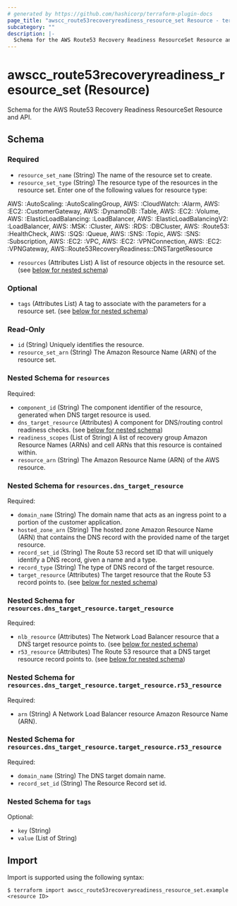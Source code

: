 ```yaml
---
# generated by https://github.com/hashicorp/terraform-plugin-docs
page_title: "awscc_route53recoveryreadiness_resource_set Resource - terraform-provider-awscc"
subcategory: ""
description: |-
  Schema for the AWS Route53 Recovery Readiness ResourceSet Resource and API.
---
```


# awscc_route53recoveryreadiness_resource_set (Resource)

Schema for the AWS Route53 Recovery Readiness ResourceSet Resource and API.



<!-- schema generated by tfplugindocs -->
## Schema

### Required

- `resource_set_name` (String) The name of the resource set to create.
- `resource_set_type` (String) The resource type of the resources in the resource set. Enter one of the following values for resource type: 

AWS: :AutoScaling: :AutoScalingGroup, AWS: :CloudWatch: :Alarm, AWS: :EC2: :CustomerGateway, AWS: :DynamoDB: :Table, AWS: :EC2: :Volume, AWS: :ElasticLoadBalancing: :LoadBalancer, AWS: :ElasticLoadBalancingV2: :LoadBalancer, AWS: :MSK: :Cluster, AWS: :RDS: :DBCluster, AWS: :Route53: :HealthCheck, AWS: :SQS: :Queue, AWS: :SNS: :Topic, AWS: :SNS: :Subscription, AWS: :EC2: :VPC, AWS: :EC2: :VPNConnection, AWS: :EC2: :VPNGateway, AWS::Route53RecoveryReadiness::DNSTargetResource
- `resources` (Attributes List) A list of resource objects in the resource set. (see [below for nested schema](#nestedatt--resources))

### Optional

- `tags` (Attributes List) A tag to associate with the parameters for a resource set. (see [below for nested schema](#nestedatt--tags))

### Read-Only

- `id` (String) Uniquely identifies the resource.
- `resource_set_arn` (String) The Amazon Resource Name (ARN) of the resource set.

<a id="nestedatt--resources"></a>
### Nested Schema for `resources`

Required:

- `component_id` (String) The component identifier of the resource, generated when DNS target resource is used.
- `dns_target_resource` (Attributes) A component for DNS/routing control readiness checks. (see [below for nested schema](#nestedatt--resources--dns_target_resource))
- `readiness_scopes` (List of String) A list of recovery group Amazon Resource Names (ARNs) and cell ARNs that this resource is contained within.
- `resource_arn` (String) The Amazon Resource Name (ARN) of the AWS resource.

<a id="nestedatt--resources--dns_target_resource"></a>
### Nested Schema for `resources.dns_target_resource`

Required:

- `domain_name` (String) The domain name that acts as an ingress point to a portion of the customer application.
- `hosted_zone_arn` (String) The hosted zone Amazon Resource Name (ARN) that contains the DNS record with the provided name of the target resource.
- `record_set_id` (String) The Route 53 record set ID that will uniquely identify a DNS record, given a name and a type.
- `record_type` (String) The type of DNS record of the target resource.
- `target_resource` (Attributes) The target resource that the Route 53 record points to. (see [below for nested schema](#nestedatt--resources--dns_target_resource--target_resource))

<a id="nestedatt--resources--dns_target_resource--target_resource"></a>
### Nested Schema for `resources.dns_target_resource.target_resource`

Required:

- `nlb_resource` (Attributes) The Network Load Balancer resource that a DNS target resource points to. (see [below for nested schema](#nestedatt--resources--dns_target_resource--target_resource--nlb_resource))
- `r53_resource` (Attributes) The Route 53 resource that a DNS target resource record points to. (see [below for nested schema](#nestedatt--resources--dns_target_resource--target_resource--r53_resource))

<a id="nestedatt--resources--dns_target_resource--target_resource--nlb_resource"></a>
### Nested Schema for `resources.dns_target_resource.target_resource.r53_resource`

Required:

- `arn` (String) A Network Load Balancer resource Amazon Resource Name (ARN).


<a id="nestedatt--resources--dns_target_resource--target_resource--r53_resource"></a>
### Nested Schema for `resources.dns_target_resource.target_resource.r53_resource`

Required:

- `domain_name` (String) The DNS target domain name.
- `record_set_id` (String) The Resource Record set id.





<a id="nestedatt--tags"></a>
### Nested Schema for `tags`

Optional:

- `key` (String)
- `value` (List of String)

## Import

Import is supported using the following syntax:

```shell
$ terraform import awscc_route53recoveryreadiness_resource_set.example <resource ID>
```
